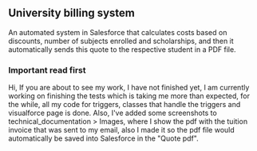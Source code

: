 ## University billing system

An automated system in Salesforce that calculates costs based on discounts, number of subjects enrolled and scholarships, and then it automatically sends this quote to the respective student in a PDF file.

### Important read first
Hi, If you are about to see my work, I have not finished yet, I am currently working on finishing the tests which is taking me more than expected, for the while, all my code for triggers, classes that handle the triggers and visualforce page is done. Also, I've added some screenshots to technical_documentation > Images, where I show the pdf with the tuition invoice that was sent to my email, also I made it so the pdf file would automatically be saved into Salesforce in the "Quote pdf".